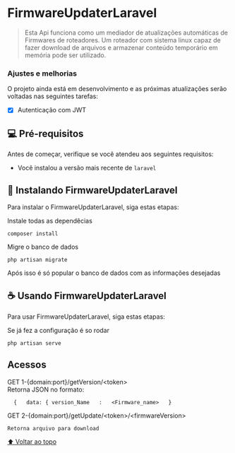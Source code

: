 # FirmwareUpdaterLaravel

> Esta Api funciona como um mediador de atualizações automáticas de Firmwares de roteadores. Um roteador com sistema linux capaz de fazer download de arquivos e armazenar conteúdo temporário em memória pode ser utilizado.

### Ajustes e melhorias

O projeto ainda está em desenvolvimento e as próximas atualizações serão voltadas nas seguintes tarefas:
- [X] Autenticação com JWT


## 💻 Pré-requisitos

Antes de começar, verifique se você atendeu aos seguintes requisitos:

* Você instalou a versão mais recente de `laravel`

## 🚀 Instalando FirmwareUpdaterLaravel

Para instalar o FirmwareUpdaterLaravel, siga estas etapas:

Instale todas as dependêcias
```
composer install
```

Migre o banco de dados
```
php artisan migrate
```
Após isso é só popular o banco de dados com as informações desejadas

## ☕ Usando FirmwareUpdaterLaravel

Para usar FirmwareUpdaterLaravel, siga estas etapas:

Se já fez a configuração é so rodar
```
php artisan serve
```
## Acessos
GET 1-{domain:port}/getVersion/\<token\><br>
  Retorna JSON no formato: 
```
  {   data: { version_Name   :   <Firmware_name>   }
  ```
  GET 2-{domain:port}/getUpdate/\<token\>/\<firmwareVersion\><br>
  ```
 Retorna arquivo para download
  ```
  
  
[⬆ Voltar ao topo](#FirmwareUpdaterLaravel)<br>
